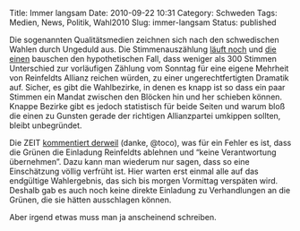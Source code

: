 Title: Immer langsam
Date: 2010-09-22 10:31
Category: Schweden
Tags: Medien, News, Politik, Wahl2010
Slug: immer-langsam
Status: published

Die sogenannten Qualitätsmedien zeichnen sich nach den schwedischen
Wahlen durch Ungeduld aus. Die Stimmenauszählung [läuft
noch](http://www.val.se/val/val2010/slutresultat/R/rike/index.html) und
[die
einen](http://www.dn.se/nyheter/valet2010/nagra-fa-roster-kan-vanda-valet-1.1174836)
bauschen den hypothetischen Fall, dass weniger als 300 Stimmen
Unterschied zur vorläufigen Zählung vom Sonntag für eine eigene Mehrheit
von Reinfeldts Allianz reichen würden, zu einer ungerechtfertigten
Dramatik auf. Sicher, es gibt die Wahlbezirke, in denen es knapp ist so
dass ein paar Stimmen ein Mandat zwischen den Blöcken hin und her
schieben können. Knappe Bezirke gibt es jedoch statistisch für beide
Seiten und warum bloß die einen zu Gunsten gerade der richtigen
Allianzpartei umkippen sollten, bleibt unbegründet.

Die ZEIT [kommentiert
derweil](http://www.zeit.de/politik/ausland/2010-09/schweden-gruene-konservatismus)
(danke, @toco), was für ein Fehler es ist, dass die Grünen die Einladung
Reinfeldts ablehnen und “keine Verantwortung übernehmen”. Dazu kann man
wiederum nur sagen, dass so eine Einschätzung völlig verfrüht ist. Hier
warten erst einmal alle auf das endgültige Wahlergebnis, das sich bis
morgen Vormittag verspäten wird. Deshalb gab es auch noch keine direkte
Einladung zu Verhandlungen an die Grünen, die sie hätten ausschlagen
können.

Aber irgend etwas muss man ja anscheinend schreiben.

